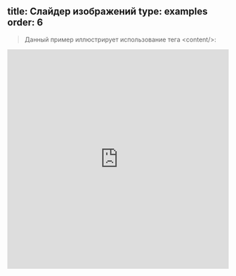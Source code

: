 title: Слайдер изображений
type: examples
order: 6
---
> Данный пример иллюстрирует использование тега &lt;content/&gt;:

<iframe width="100%" height="500" src="http://jsfiddle.net/yyx990803/qnbmymfm/embedded/result,html,js,css" allowfullscreen="allowfullscreen" frameborder="0"></iframe>